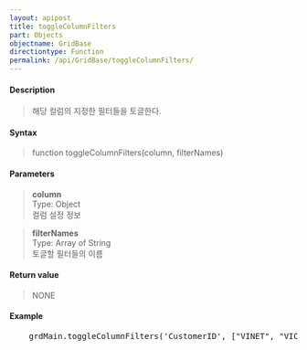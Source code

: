 ```yaml
---
layout: apipost
title: toggleColumnFilters
part: Objects
objectname: GridBase
directiontype: Function
permalink: /api/GridBase/toggleColumnFilters/
---
```



#### Description

> 해당 컬럼의 지정한 필터들을 토글한다.

#### Syntax

> function toggleColumnFilters(column, filterNames)

#### Parameters

> **column**  
> Type: Object  
> 컬럼 설정 정보

> **filterNames**  
> Type: Array of String  
> 토글할 필터들의 이름

#### Return value

> NONE

#### Example

<pre class="prettyprint">
    grdMain.toggleColumnFilters('CustomerID', ["VINET", "VICTE"]);
</pre>



